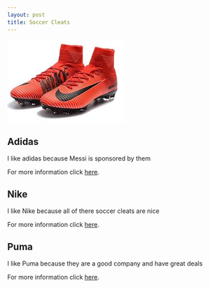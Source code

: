 ```yaml
---
layout: post
title: Soccer Cleats
---
```


![Cleats](/images/cleats.jpg)

 ## Adidas

I like adidas because Messi is sponsored by them 

For more information click [here](https://www.adidas.com/us/men-cleats).

## Nike 

I like Nike because all  of there soccer cleats are nice

For more information click [here](https://store.nike.com/us/en_us/pw/soccer-shoes/896Zoi3).


## Puma

I like Puma because they are a good company and have great deals

For more information click [here](https://us.puma.com/en/us/mens/shoes/soccer).

